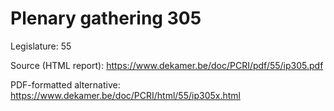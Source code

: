 # Plenary gathering 305

Legislature: 55

Source (HTML report): https://www.dekamer.be/doc/PCRI/pdf/55/ip305.pdf

PDF-formatted alternative: https://www.dekamer.be/doc/PCRI/html/55/ip305x.html

